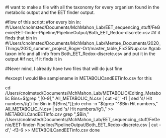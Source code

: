 #I want to make a file with all the taxonomy for every organism found in the metabolic output and the EET finder output. 

#flow of this script: 
#for every bin in: 
#/Users/cnolmsted/Documents/MchMahon_Lab/EET_sequencing_stuff/FeGenie/EET-finder-Pipeline/PipelineOutput/Both_EET_Redox-discrete.csv
#if it finds that bin in 
#/Users/cnolmsted/Documents/MchMahon_Lab/Mentee_Documents/2020_Things/2020_summer_project_Roger-Ort/master_table_Fix25Nup.csv
#grab taxon info and all info from Both_EET_Redox-discrete.csv and put it in the output
#if not, if it finds it in 

#Never mind, I already have two files that will do just fine

#except I would like samplename in METABOLICandEETinfo.csv for this 

cd /Users/cnolmsted/Documents/MchMahon_Lab/METABOLIC/Editing_Metabolic
Bins=$(grep ",[0-9]," All_METABOLIC_N.csv | cut -d',' -f1 | sed 's/ Hit numbers//g')
for Bin in ${Bins[*]};do
echo -n "$(grep "^$Bin Hit numbers," All_METABOLIC_N.csv | sed 's/ Hit numbers//g')," >> METABOILCandEETinfo.csv
grep ",$Bin," /Users/cnolmsted/Documents/MchMahon_Lab/EET_sequencing_stuff/FeGenie/EET-finder-Pipeline/PipelineOutput/Both_EET_Redox-discrete.csv | cut -d',' -f3-6 >> METABOILCandEETinfo.csv
done